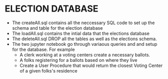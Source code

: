 # ELECTION DATABASE
* The createAll.sql contains all the neccessary SQL code to set up the schema and table for the election database
* The loadAll.sql contains the intial data that the elections database
* The deleteAll.sql DROP all the tables as well as the elections schema.
* The two jupyter notebook go through variaous queries and and setup for the database. For example
  * A clerk working at a voting centers create a necessary ballots.
  * A folks registering for a ballots based on where they live
  * Create a User Procedure that would return the closest Voting Center of a given folks's residence
